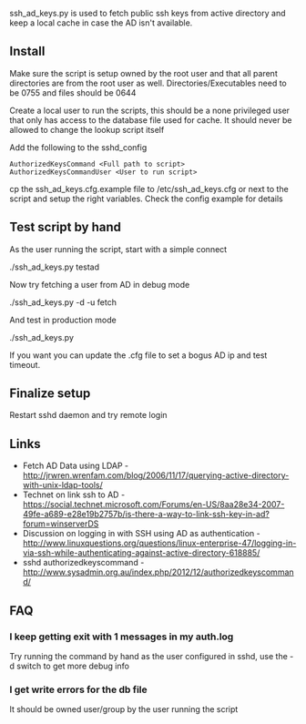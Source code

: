 ssh\_ad\_keys.py is used to fetch public ssh keys from active directory and keep a local
cache in case the AD isn't available.

## Install

Make sure the script is setup owned by the root user and that all parent directories are
from the root user as well. Directories/Executables need to be 0755 and files should be 0644

Create a local user to run the scripts, this should be a none privileged user that only has
access to the database file used for cache. It should never be allowed to change the lookup
script itself

Add the following to the sshd\_config

```
AuthorizedKeysCommand <Full path to script>
AuthorizedKeysCommandUser <User to run script>
```

cp the ssh\_ad\_keys.cfg.example file to /etc/ssh\_ad\_keys.cfg or next to the script and
setup the right variables. Check the config example for details

## Test script by hand

As the user running the script, start with a simple connect 

./ssh\_ad\_keys.py testad

Now try fetching a user from AD in debug mode

./ssh\_ad\_keys.py -d -u <USER> fetch

And test in production mode

./ssh\_ad\_keys.py <USER>

If you want you can update the .cfg file to set a bogus AD ip and test timeout. 

## Finalize setup

Restart sshd daemon and try remote login

## Links
* Fetch AD Data using LDAP - http://jrwren.wrenfam.com/blog/2006/11/17/querying-active-directory-with-unix-ldap-tools/
* Technet on link ssh to AD - https://social.technet.microsoft.com/Forums/en-US/8aa28e34-2007-49fe-a689-e28e19b2757b/is-there-a-way-to-link-ssh-key-in-ad?forum=winserverDS
* Discussion on logging in with SSH using AD as authentication - http://www.linuxquestions.org/questions/linux-enterprise-47/logging-in-via-ssh-while-authenticating-against-active-directory-618885/
* sshd authorizedkeyscommand - http://www.sysadmin.org.au/index.php/2012/12/authorizedkeyscommand/

## FAQ

### I keep getting exit with 1 messages in my auth.log
Try running the command by hand as the user configured in sshd, use the -d switch to get more debug info

### I get write errors for the db file
It should be owned user/group by the user running the script


